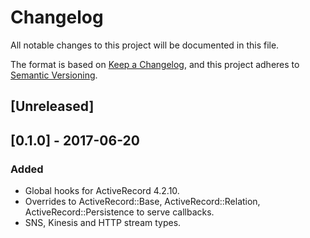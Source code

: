 # Changelog
All notable changes to this project will be documented in this file.

The format is based on [Keep a Changelog](https://keepachangelog.com/en/1.0.0/),
and this project adheres to [Semantic Versioning](https://semver.org/spec/v2.0.0.html).

## [Unreleased]

## [0.1.0] - 2017-06-20
### Added
- Global hooks for ActiveRecord 4.2.10.
- Overrides to ActiveRecord::Base, ActiveRecord::Relation, ActiveRecord::Persistence to serve callbacks.
- SNS, Kinesis and HTTP stream types.
